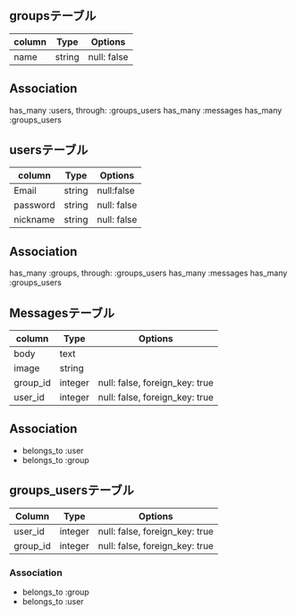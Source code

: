 ## groupsテーブル
|column|Type|Options|
|------|----|-------|
|name|string|null: false|

## Association
has_many :users, through: :groups_users
has_many :messages
has_many :groups_users

## usersテーブル
|column|Type|Options|
|------|----|-------|
|Email|string|null:false|
|password|string|null: false|
|nickname|string|null: false|

## Association
has_many :groups, through: :groups_users
has_many :messages
has_many :groups_users

## Messagesテーブル
|column|Type|Options|
|------|----|-------|
|body|text||
|image|string||
|group_id|integer|null: false, foreign_key: true|
|user_id|integer|null: false, foreign_key: true|

## Association
- belongs_to :user
- belongs_to :group

## groups_usersテーブル

|Column|Type|Options|
|------|----|-------|
|user_id|integer|null: false, foreign_key: true|
|group_id|integer|null: false, foreign_key: true|

### Association
- belongs_to :group
- belongs_to :user
